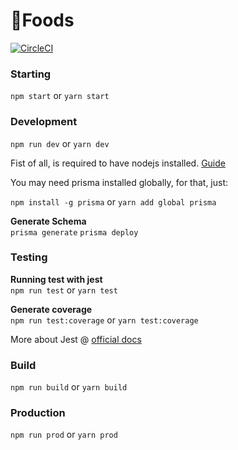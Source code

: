 # 🍦Foods

[![CircleCI](https://circleci.com/gh/matheusps/foods-api.svg?style=svg)](https://circleci.com/gh/matheusps/foods-api)

### Starting

`npm start`
or
`yarn start`

### Development

`npm run dev`
or
`yarn dev`

Fist of all, is required to have nodejs installed. [Guide](https://nodejs.org/en/)

You may need prisma installed globally, for that, just:

`npm install -g prisma`
or
`yarn add global prisma`

**Generate Schema** \
`prisma generate`
`prisma deploy`

### Testing

**Running test with jest** \
`npm run test`
or
`yarn test`

**Generate coverage** \
`npm run test:coverage`
or
`yarn test:coverage`

More about Jest @ [official docs](https://jestjs.io/docs/en/getting-started)

### Build

`npm run build`
or
`yarn build`

### Production

`npm run prod`
or
`yarn prod`
